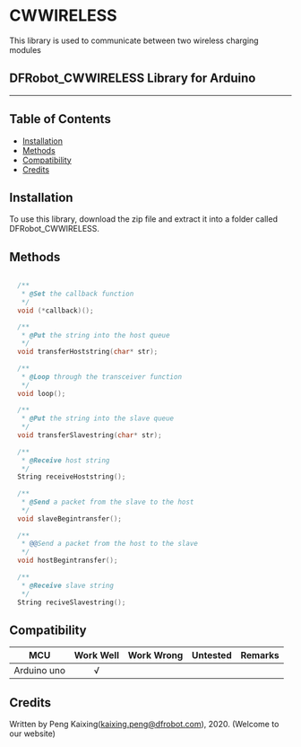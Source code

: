 # CWWIRELESS
This library is used to communicate between two wireless charging modules

## DFRobot_CWWIRELESS Library for Arduino
---------------------------------------------------------

## Table of Contents

* [Installation](#installation)
* [Methods](#methods)
* [Compatibility](#compatibility)
* [Credits](#credits)

<snippet>
<content>

## Installation

To use this library, download the zip file and extract it into a folder called DFRobot_CWWIRELESS.

## Methods

```C++

  /**
   * @Set the callback function
   */  
  void (*callback)();

  /**
   * @Put the string into the host queue
   */  
  void transferHoststring(char* str);
  
  /**
   * @Loop through the transceiver function
   */  
  void loop();
  
  /**
   * @Put the string into the slave queue
   */  
  void transferSlavestring(char* str);
  
  /**
   * @Receive host string
   */  
  String receiveHoststring();
  
  /**
   * @Send a packet from the slave to the host
   */  
  void slaveBegintransfer();
  
  /**
   * @@Send a packet from the host to the slave
   */  
  void hostBegintransfer();
  
  /**
   * @Receive slave string
   */  
  String reciveSlavestring();

```  

## Compatibility  

MCU                | Work Well | Work Wrong | Untested  | Remarks
------------------ | :----------: | :----------: | :---------: | -----
Arduino uno |       √      |             |            | 
  
## Credits
Written by Peng Kaixing(kaixing.peng@dfrobot.com), 2020. (Welcome to our website)
